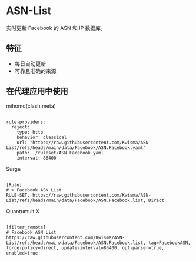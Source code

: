 
# ASN-List

实时更新 Facebook 的 ASN 和 IP 数据库。

## 特征

- 每日自动更新
- 可靠且准确的来源

## 在代理应用中使用

mihomo(clash.meta)

<pre><code class="language-javascript">
rule-providers:
  reject:
    type: http
    behavior: classical
    url: "https://raw.githubusercontent.com/Kwisma/ASN-List/refs/heads/main/data/Facebook/ASN.Facebook.yaml"
    path: ./ruleset/ASN.Facebook.yaml
    interval: 86400
</code></pre>

Surge

<pre><code class="language-javascript">
[Rule]
# > Facebook ASN List
RULE-SET, https://raw.githubusercontent.com/Kwisma/ASN-List/refs/heads/main/data/Facebook/ASN.Facebook.list, Direct
</code></pre>

Quantumult X

<pre><code class="language-javascript">
[filter_remote]
# Facebook ASN List
https://raw.githubusercontent.com/Kwisma/ASN-List/refs/heads/main/data/Facebook/ASN.Facebook.list, tag=FacebookASN, force-policy=direct, update-interval=86400, opt-parser=true, enabled=true
</code></pre>
